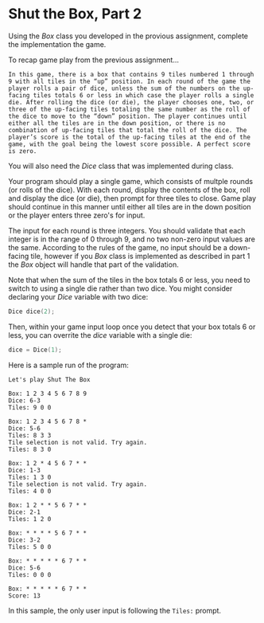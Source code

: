 # Shut the Box, Part 2

Using the *Box* class you developed in the provious assignment, complete the implementation the game.

To recap game play from the previous assignment...

    In this game, there is a box that contains 9 tiles numbered 1 through 9 with all tiles in the “up” position. In each round of the game the player rolls a pair of dice, unless the sum of the numbers on the up-facing tiles totals 6 or less in which case the player rolls a single die. After rolling the dice (or die), the player chooses one, two, or three of the up-facing tiles totaling the same number as the roll of the dice to move to the “down” position. The player continues until either all the tiles are in the down position, or there is no combination of up-facing tiles that total the roll of the dice. The player’s score is the total of the up-facing tiles at the end of the game, with the goal being the lowest score possible. A perfect score is zero.

You will also need the *Dice* class that was implemented during class.

Your program should play a single game, which consists of multple rounds (or rolls of the dice). With each round, display the contents of the box, roll and display the dice (or die), then prompt for three tiles to close. Game play should continue in this manner until either all tiles are in the down position or the player enters three zero's for input.

The input for each round is three integers. You should validate that each integer is in the range of 0 through 9, and no two non-zero input values are the same. According to the rules of the game, no input should be a down-facing tile, however if you *Box* class is implemented as described in part 1 the *Box* object will handle that part of the validation.

Note that when the sum of the tiles in the box totals 6 or less, you need to switch to using a single die rather than two dice. You might consider declaring your *Dice* variable with two dice:

```C++
Dice dice(2);
```

Then, within your game input loop once you detect that your box totals 6 or less, you can overrite the *dice* variable with a single die:

```C++
dice = Dice(1);
```

Here is a sample run of the program:

```
Let's play Shut The Box

Box: 1 2 3 4 5 6 7 8 9
Dice: 6-3
Tiles: 9 0 0

Box: 1 2 3 4 5 6 7 8 *
Dice: 5-6
Tiles: 8 3 3
Tile selection is not valid. Try again.
Tiles: 8 3 0

Box: 1 2 * 4 5 6 7 * *
Dice: 1-3
Tiles: 1 3 0
Tile selection is not valid. Try again.
Tiles: 4 0 0

Box: 1 2 * * 5 6 7 * *
Dice: 2-1
Tiles: 1 2 0

Box: * * * * 5 6 7 * *
Dice: 3-2
Tiles: 5 0 0

Box: * * * * * 6 7 * *
Dice: 5-6
Tiles: 0 0 0

Box: * * * * * 6 7 * *
Score: 13
```

In this sample, the only user input is following the `Tiles:` prompt.
